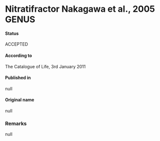 # Nitratifractor Nakagawa et al., 2005 GENUS

#### Status
ACCEPTED

#### According to
The Catalogue of Life, 3rd January 2011

#### Published in
null

#### Original name
null

### Remarks
null